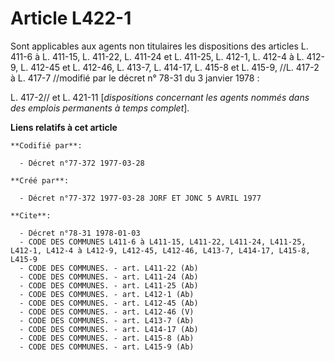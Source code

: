 # Article L422-1

Sont applicables aux agents non titulaires les dispositions des articles L. 411-6 à L. 411-15, L. 411-22, L. 411-24 et L.
411-25, L. 412-1, L. 412-4 à L. 412-9, L. 412-45 et L. 412-46, L. 413-7, L. 414-17, L. 415-8 et L. 415-9, //L. 417-2 à L.
417-7 //modifié par le décret n° 78-31 du 3 janvier 1978 :

L. 417-2// et L. 421-11 [*dispositions concernant les agents nommés dans des emplois permanents à temps complet*].

**Liens relatifs à cet article**

	**Codifié par**:

	  - Décret n°77-372 1977-03-28

	**Créé par**:

	  - Décret n°77-372 1977-03-28 JORF ET JONC 5 AVRIL 1977

	**Cite**:

	  - Décret n°78-31 1978-01-03
	  - CODE DES COMMUNES L411-6 à L411-15, L411-22, L411-24, L411-25, L412-1, L412-4 à L412-9, L412-45, L412-46, L413-7, L414-17, L415-8, L415-9
	  - CODE DES COMMUNES. - art. L411-22 (Ab)
	  - CODE DES COMMUNES. - art. L411-24 (Ab)
	  - CODE DES COMMUNES. - art. L411-25 (Ab)
	  - CODE DES COMMUNES. - art. L412-1 (Ab)
	  - CODE DES COMMUNES. - art. L412-45 (Ab)
	  - CODE DES COMMUNES. - art. L412-46 (V)
	  - CODE DES COMMUNES. - art. L413-7 (Ab)
	  - CODE DES COMMUNES. - art. L414-17 (Ab)
	  - CODE DES COMMUNES. - art. L415-8 (Ab)
	  - CODE DES COMMUNES. - art. L415-9 (Ab)
